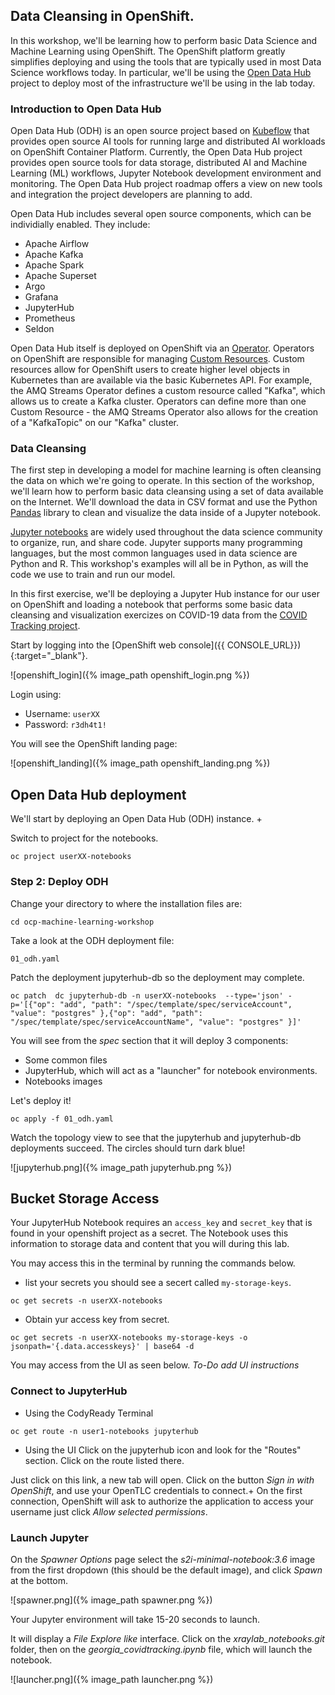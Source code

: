 ## Data Cleansing in OpenShift.

In this workshop, we'll be learning how to perform basic Data Science and Machine Learning using OpenShift. The OpenShift platform greatly simplifies deploying and using the tools that are typically used in most Data Science workflows today. In particular, we'll be using the [Open Data Hub](http://opendatahub.io) project to deploy most of the infrastructure we'll be using in the lab today.

### Introduction to Open Data Hub

Open Data Hub (ODH) is an open source project based on [Kubeflow](https://kubeflow.org/) that provides open source AI tools for running large and distributed AI workloads on OpenShift Container Platform. Currently, the Open Data Hub project provides open source tools for data storage, distributed AI and Machine Learning (ML) workflows, Jupyter Notebook development environment and monitoring. The Open Data Hub project roadmap offers a view on new tools and integration the project developers are planning to add.

Open Data Hub includes several open source components, which can be individially enabled. They include:

* Apache Airflow
* Apache Kafka
* Apache Spark
* Apache Superset
* Argo
* Grafana
* JupyterHub
* Prometheus
* Seldon

Open Data Hub itself is deployed on OpenShift via an [Operator](https://www.openshift.com/learn/topics/operators). Operators on OpenShift are responsible for managing [Custom Resources](https://kubernetes.io/docs/concepts/extend-kubernetes/api-extension/custom-resources/). Custom resources allow for OpenShift users to create higher level objects in Kubernetes than are available via the basic Kubernetes API. For example, the AMQ Streams Operator defines a custom resource called "Kafka", which allows us to create a Kafka cluster. Operators can define more than one Custom Resource - the AMQ Streams Operator also allows for the creation of a "KafkaTopic" on our "Kafka" cluster.

### Data Cleansing

The first step in developing a model for machine learning is often cleansing the data on which we're going to operate. In this section of the workshop, we'll learn how to perform basic data cleansing using a set of data available on the Internet. We'll download the data in CSV format and use the Python [Pandas](https://pandas.pydata.org/) library to clean and visualize the data inside of a Jupyter notebook.

[Jupyter notebooks](https://jupyter.org/) are widely used throughout the data science community to organize, run, and share code. Jupyter supports many programming languages, but the most common languages used in data science are Python and R. This workshop's examples will all be in Python, as will the code we use to train and run our model.

In this first exercise, we'll be deploying a Jupyter Hub instance for our user on OpenShift and loading a notebook that performs some basic data cleansing and visualization exercizes on COVID-19 data from the [COVID Tracking project](https://covidtracking.com/).

Start by logging into the [OpenShift web console]({{ CONSOLE_URL}}){:target="_blank"}.

![openshift_login]({% image_path openshift_login.png %})

Login using:

* Username: `userXX`
* Password: `r3dh4t1!` 

You will see the OpenShift landing page:

![openshift_landing]({% image_path openshift_landing.png %})

## Open Data Hub deployment

We'll start by deploying an Open Data Hub (ODH) instance. +

Switch to project for the notebooks.

```
oc project userXX-notebooks
```

### Step 2: Deploy ODH

Change your directory to where the installation files are:

```
cd ocp-machine-learning-workshop
```

Take a look at the ODH deployment file:

```
01_odh.yaml
```

Patch the deployment jupyterhub-db so the deployment may complete.

```
oc patch  dc jupyterhub-db -n userXX-notebooks  --type='json' -p='[{"op": "add", "path": "/spec/template/spec/serviceAccount", "value": "postgres" },{"op": "add", "path": "/spec/template/spec/serviceAccountName", "value": "postgres" }]'
```

You will see from the *spec* section that it will deploy 3 components:

* Some common files
* JupyterHub, which will act as a "launcher" for notebook environments.
* Notebooks images

Let's deploy it!

```
oc apply -f 01_odh.yaml
```

Watch the topology view to see that the jupyterhub and jupyterhub-db deployments succeed. The circles should turn dark blue!

![jupyterhub.png]({% image_path jupyterhub.png %})

## Bucket Storage Access
Your JupyterHub Notebook  requires an `access_key` and `secret_key` that is found in your openshift project as a secret. The Notebook uses this information to storage data and content that you will during this lab. 

You may access this in the terminal by running the commands below. 
* list your secrets you should see a secert called `my-storage-keys`.

```
oc get secrets -n userXX-notebooks
```

* Obtain yur access key from secret. 

```
oc get secrets -n userXX-notebooks my-storage-keys -o jsonpath='{.data.accesskeys}' | base64 -d
```

You may access from the UI as seen below. 
*To-Do add UI instructions*


### Connect to JupyterHub

* Using the CodyReady Terminal 
```
oc get route -n user1-notebooks jupyterhub 
```

* Using the UI 
Click on the jupyterhub icon and look for the "Routes" section. Click on the route listed there.

Just click on this link, a new tab will open. Click on the button *Sign in with OpenShift*, and use your OpenTLC credentials to connect.+
On the first connection, OpenShift will ask to authorize the application to access your username just click *Allow selected permissions*.

### Launch Jupyter

On the *Spawner Options* page select the *s2i-minimal-notebook:3.6* image from the first dropdown (this should be the default image), and click *Spawn* at the bottom.

![spawner.png]({% image_path spawner.png %})

Your Jupyter environment will take 15-20 seconds to launch.

It will display a _File Explore like_ interface. Click on the *xraylab_notebooks.git* folder, then on the *georgia_covidtracking.ipynb* file, which will launch the notebook.

![launcher.png]({% image_path launcher.png %})